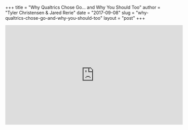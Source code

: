 +++
title = "Why Qualtrics Chose Go... and Why You Should Too"
author = "Tyler Christensen & Jared Rerie"
date = "2017-09-08"
slug = "why-qualtrics-chose-go-and-why-you-should-too"
layout = "post"
+++

<div class="youtube-wrapper">
  <iframe width="560" height="315" src="https://www.youtube.com/embed/8wmEL0JwHQA" frameborder="0" allow="autoplay; encrypted-media" allowfullscreen></iframe>
</div>
